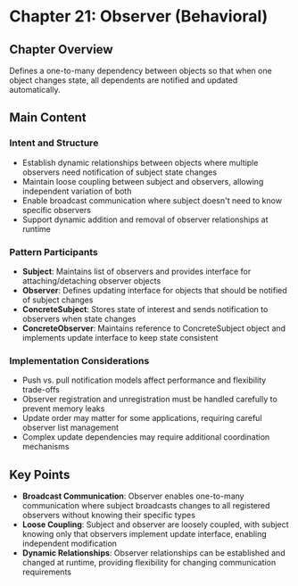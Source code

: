 # Chapter 21: Observer (Behavioral)

## Chapter Overview
Defines a one-to-many dependency between objects so that when one object changes state, all dependents are notified and updated automatically.

## Main Content

### Intent and Structure
- Establish dynamic relationships between objects where multiple observers need notification of subject state changes
- Maintain loose coupling between subject and observers, allowing independent variation of both
- Enable broadcast communication where subject doesn't need to know specific observers
- Support dynamic addition and removal of observer relationships at runtime

### Pattern Participants
- **Subject**: Maintains list of observers and provides interface for attaching/detaching observer objects
- **Observer**: Defines updating interface for objects that should be notified of subject changes
- **ConcreteSubject**: Stores state of interest and sends notification to observers when state changes
- **ConcreteObserver**: Maintains reference to ConcreteSubject object and implements update interface to keep state consistent

### Implementation Considerations
- Push vs. pull notification models affect performance and flexibility trade-offs
- Observer registration and unregistration must be handled carefully to prevent memory leaks
- Update order may matter for some applications, requiring careful observer list management
- Complex update dependencies may require additional coordination mechanisms

## Key Points
- **Broadcast Communication**: Observer enables one-to-many communication where subject broadcasts changes to all registered observers without knowing their specific types
- **Loose Coupling**: Subject and observer are loosely coupled, with subject knowing only that observers implement update interface, enabling independent modification
- **Dynamic Relationships**: Observer relationships can be established and changed at runtime, providing flexibility for changing communication requirements